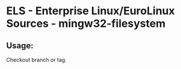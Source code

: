 # ELS - Enterprise Linux/EuroLinux Sources - mingw32-filesystem
 
## Usage:
  Checkout branch or tag.
